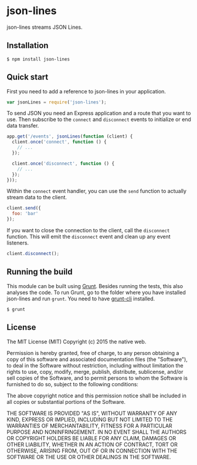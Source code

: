 # json-lines

json-lines streams JSON Lines.

## Installation

    $ npm install json-lines

## Quick start

First you need to add a reference to json-lines in your application.

```javascript
var jsonLines = require('json-lines');
```

To send JSON you need an Express application and a route that you want to use. Then subscribe to the `connect` and `disconnect` events to initialize or end data transfer.

```javascript
app.get('/events', jsonLines(function (client) {
  client.once('connect', function () {
    // ...
  });

  client.once('disconnect', function () {
    // ...
  });
}));
```

Within the `connect` event handler, you can use the `send` function to actually stream data to the client.

```javascript
client.send({
  foo: 'bar'
});
```

If you want to close the connection to the client, call the `disconnect` function. This will emit the `disconnect` event and clean up any event listeners.

```javascript
client.disconnect();
```

## Running the build

This module can be built using [Grunt](http://gruntjs.com/). Besides running the tests, this also analyses the code. To run Grunt, go to the folder where you have installed json-lines and run `grunt`. You need to have [grunt-cli](https://github.com/gruntjs/grunt-cli) installed.

    $ grunt

## License

The MIT License (MIT)
Copyright (c) 2015 the native web.

Permission is hereby granted, free of charge, to any person obtaining a copy of this software and associated documentation files (the "Software"), to deal in the Software without restriction, including without limitation the rights to use, copy, modify, merge, publish, distribute, sublicense, and/or sell copies of the Software, and to permit persons to whom the Software is furnished to do so, subject to the following conditions:

The above copyright notice and this permission notice shall be included in all copies or substantial portions of the Software.

THE SOFTWARE IS PROVIDED "AS IS", WITHOUT WARRANTY OF ANY KIND, EXPRESS OR IMPLIED, INCLUDING BUT NOT LIMITED TO THE WARRANTIES OF MERCHANTABILITY, FITNESS FOR A PARTICULAR PURPOSE AND NONINFRINGEMENT. IN NO EVENT SHALL THE AUTHORS OR COPYRIGHT HOLDERS BE LIABLE FOR ANY CLAIM, DAMAGES OR OTHER LIABILITY, WHETHER IN AN ACTION OF CONTRACT, TORT OR OTHERWISE, ARISING FROM, OUT OF OR IN CONNECTION WITH THE SOFTWARE OR THE USE OR OTHER DEALINGS IN THE SOFTWARE.
